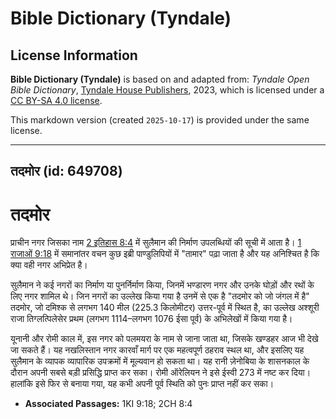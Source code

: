 # Bible Dictionary (Tyndale)

## License Information

**Bible Dictionary (Tyndale)** is based on and adapted from: _Tyndale Open Bible Dictionary_, [Tyndale House Publishers](https://tyndaleopenresources.com/), 2023, which is licensed under a [CC BY-SA 4.0 license](https://creativecommons.org/licenses/by-sa/4.0/legalcode.en).

This markdown version (created `2025-10-17`) is provided under the same license.



--------------------------------

## तदमोर (id: 649708)

तदमोर
=====

प्राचीन नगर जिसका नाम [2 इतिहास 8:4](https://ref.ly/2Chr8:4) में सुलैमान की निर्माण उपलब्धियों की सूची में आता है। [1 राजाओं 9:18](https://ref.ly/1Kgs9:18) में समानांतर वचन कुछ इब्री पाण्डुलिपियों में "तामार" पढ़ा जाता है और यह अनिश्चित है कि क्या वही नगर अभिप्रेत है।

सुलैमान ने कई नगरों का निर्माण या पुनर्निर्माण किया, जिनमें भण्डारण नगर और उनके घोड़ों और रथों के लिए नगर शामिल थे। जिन नगरों का उल्लेख किया गया है उनमें से एक है "तदमोर को जो जंगल में है" तदमोर, जो दमिश्क से लगभग 140 मील (225\.3 किलोमीटर) उत्तर\-पूर्व में स्थित है, का उल्लेख अश्शूरी राजा तिग्लत्पिलेसेर प्रथम (लगभग 1114–लगभग 1076 ईसा पूर्व) के अभिलेखों में किया गया है।

यूनानी और रोमी काल में, इस नगर को पलमयरा के नाम से जाना जाता था, जिसके खण्डहर आज भी देखे जा सकते हैं। यह नखलिस्तान नगर कारवाँ मार्ग पर एक महत्वपूर्ण ठहराव स्थल था, और इसलिए यह सुलैमान के व्यापक व्यापारिक उपक्रमों में मूल्यवान हो सकता था। यह रानी ज़ेनोबिया के शासनकाल के दौरान अपनी सबसे बड़ी प्रसिद्धि प्राप्त कर सका। रोमी ऑरेलियन ने इसे ईस्वी 273 में नष्ट कर दिया। हालांकि इसे फिर से बनाया गया, यह कभी अपनी पूर्व स्थिति को पुनः प्राप्त नहीं कर सका।

* **Associated Passages:** 1KI 9:18; 2CH 8:4

